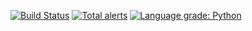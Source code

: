 [![Build Status](https://travis-ci.com/jkrasting/cmip_basins.svg?branch=main)](https://travis-ci.com/jkrasting/cmip_basins) [![Total alerts](https://img.shields.io/lgtm/alerts/g/jkrasting/cmip_basins.svg?logo=lgtm&logoWidth=18)](https://lgtm.com/projects/g/jkrasting/cmip_basins/alerts/) [![Language grade: Python](https://img.shields.io/lgtm/grade/python/g/jkrasting/cmip_basins.svg?logo=lgtm&logoWidth=18)](https://lgtm.com/projects/g/jkrasting/cmip_basins/context:python)
